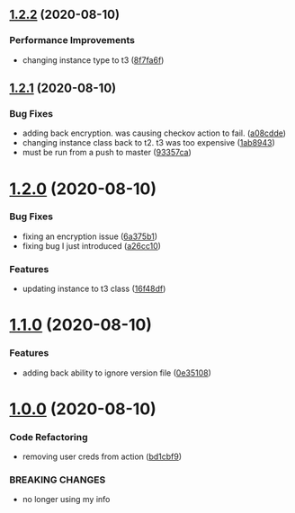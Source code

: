 ## [1.2.2](https://github.com/ckilpatrick20/github-actions/compare/v1.2.1...v1.2.2) (2020-08-10)


### Performance Improvements

* changing instance type to t3 ([8f7fa6f](https://github.com/ckilpatrick20/github-actions/commit/8f7fa6f9114eeed502ff374b39fc4f405ff5fdca))



## [1.2.1](https://github.com/ckilpatrick20/github-actions/compare/v1.2.0...v1.2.1) (2020-08-10)


### Bug Fixes

* adding back encryption. was causing checkov action to fail. ([a08cdde](https://github.com/ckilpatrick20/github-actions/commit/a08cdde4031b9c8cb5d1608edd02d5dc3bc3eb69))
* changing instance class back to t2. t3 was too expensive ([1ab8943](https://github.com/ckilpatrick20/github-actions/commit/1ab89439a42782f55a2ad591530118dbabd9a447))
* must be run from a push to master ([93357ca](https://github.com/ckilpatrick20/github-actions/commit/93357ca65983ad951dc050484ee0e998442326b0))



# [1.2.0](https://github.com/ckilpatrick20/github-actions/compare/v1.1.0...v1.2.0) (2020-08-10)


### Bug Fixes

* fixing an encryption issue ([6a375b1](https://github.com/ckilpatrick20/github-actions/commit/6a375b174e0ae5f355b26f8c70922f807409d4d8))
* fixing bug I just introduced ([a26cc10](https://github.com/ckilpatrick20/github-actions/commit/a26cc10432a5e5bec1eef0664152ee2a6ae87886))


### Features

* updating instance to t3 class ([16f48df](https://github.com/ckilpatrick20/github-actions/commit/16f48df88f2d636d89aac20b2c2881207a59fa49))



# [1.1.0](https://github.com/ckilpatrick20/github-actions/compare/v1.0.0...v1.1.0) (2020-08-10)


### Features

* adding back ability to ignore version file ([0e35108](https://github.com/ckilpatrick20/github-actions/commit/0e3510883e87690d939e890f45bcdc6a03a13252))



# [1.0.0](https://github.com/ckilpatrick20/github-actions/compare/v0.1.0...v1.0.0) (2020-08-10)


### Code Refactoring

* removing user creds from action ([bd1cbf9](https://github.com/ckilpatrick20/github-actions/commit/bd1cbf942802889ee62021e5f120944ef1c0d9e1))


### BREAKING CHANGES

* no longer using my info




